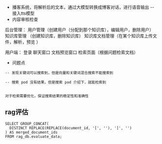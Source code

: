 

* 播客系统，将解析后的文本，通过大模型转换成博客对话，进行语音输出 -- 接入tts模型
* 内容审核检查




后台管理：
用户管理（创建用户（分配到那个知识库），编辑用户，删除用户）
知识库管理 （创建知识库，删除知识库）
知识库文档管理（在某个知识库上传文件，解析，预览 ）


用户端：
登录
聊天窗口
文档预览窗口
检索页面（根据问题检索文档）



* 问题点
```angular2html
-- 发现关键词可以搜索到，但是向量和关键词混合搜索不能搜索到

-- 搜索 pod 没有结果，但是搜索 pod 介绍下，就能检索到 


对于检索需要优化，保证搜索结果的稳定性和准确性

```

## rag评估
```angular2html
SELECT GROUP_CONCAT(
  DISTINCT REPLACE(REPLACE(document_id, '[', ''), ']', '')
) AS merged_document_ids 
FROM rag_db.evaluate_data;
```